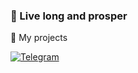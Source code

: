 ### 🖖 Live long and prosper

:rocket: My projects  

[![Telegram](https://img.shields.io/badge/Telegram-@CleanCodeGuidesBot-palegreen?style=flat&logo=telegram)](https://t.me/CleanCodeGuidesBot)



<!--
**victorizbitskiy/victorizbitskiy** is a ✨ _special_ ✨ repository because its `README.md` (this file) appears on your GitHub profile.

Here are some ideas to get you started:

- 🔭 I’m currently working on ...
- 🌱 I’m currently learning ...
- 👯 I’m looking to collaborate on ...
- 🤔 I’m looking for help with ...
- 💬 Ask me about ...
- 📫 How to reach me: ...
- 😄 Pronouns: ...
- ⚡ Fun fact: ...
-->

